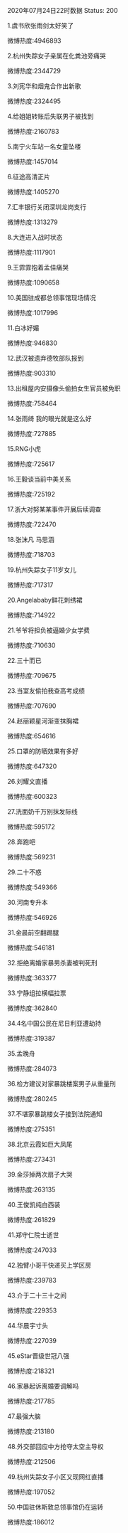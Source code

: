 2020年07月24日22时数据
Status: 200

1.虞书欣张雨剑太好笑了

微博热度:4946893

2.杭州失踪女子亲属在化粪池旁痛哭

微博热度:2344729

3.刘宪华和烟鬼合作出新歌

微博热度:2324495

4.给姐姐转账后失联男子被找到

微博热度:2160783

5.南宁火车站一名女童坠楼

微博热度:1457014

6.征途高清正片

微博热度:1405270

7.汇丰银行关闭深圳龙岗支行

微博热度:1313279

8.大连进入战时状态

微博热度:1117901

9.王霏霏抱着孟佳痛哭

微博热度:1090658

10.美国驻成都总领事馆现场情况

微博热度:1017996

11.白冰好媚

微博热度:946830

12.武汉被遗弃德牧部队报到

微博热度:903310

13.出租屋内安摄像头偷拍女生官员被免职

微博热度:758464

14.张雨绮 我的眼光就是这么好

微博热度:727885

15.RNG小虎

微博热度:725617

16.王毅谈当前中美关系

微博热度:725192

17.浙大对努某某事件开展后续调查

微博热度:722470

18.张沫凡 马思涵

微博热度:718703

19.杭州失踪女子11岁女儿

微博热度:717317

20.Angelababy鲜花刺绣裙

微博热度:714922

21.爷爷将担负被逼婚少女学费

微博热度:710630

22.三十而已

微博热度:709675

23.当室友偷拍我查高考成绩

微博热度:707690

24.赵丽颖星河渐变抹胸裙

微博热度:654616

25.口罩的防晒效果有多好

微博热度:647320

26.刘耀文直播

微博热度:600323

27.洗面奶千万别抹发际线

微博热度:595172

28.奔跑吧

微博热度:569231

29.二十不惑

微博热度:549366

30.河南专升本

微博热度:546926

31.金晨前空翻踢腿

微博热度:546181

32.拒绝离婚家暴男杀妻被判死刑

微博热度:363377

33.宁静组拉横幅拉票

微博热度:362840

34.4名中国公民在尼日利亚遭劫持

微博热度:319387

35.孟晚舟

微博热度:284073

36.检方建议对家暴跳楼案男子从重量刑

微博热度:280245

37.不堪家暴跳楼女子接到法院通知

微博热度:275351

38.北京云霞如巨大凤尾

微博热度:273431

39.金莎掉两次扇子大哭

微博热度:263135

40.王俊凯纯白西装

微博热度:261829

41.郑守仁院士逝世

微博热度:247033

42.独臂小哥干快递买上学区房

微博热度:239783

43.介于二十三十之间

微博热度:229353

44.华晨宇寸头

微博热度:227039

45.eStar晋级世冠八强

微博热度:218321

46.家暴起诉离婚要调解吗

微博热度:217785

47.最强大脑

微博热度:213180

48.外交部回应中方抢夺太空主导权

微博热度:212506

49.杭州失踪女子小区又现网红直播

微博热度:197052

50.中国驻休斯敦总领事馆仍在运转

微博热度:186012

